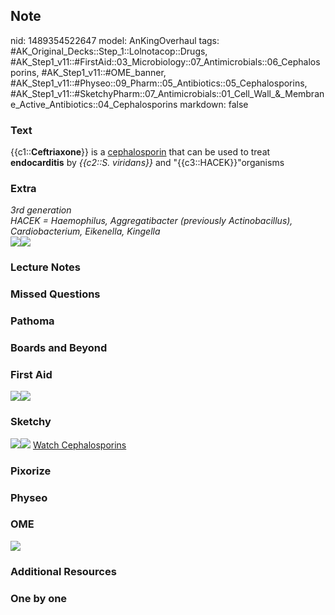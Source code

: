 ## Note
nid: 1489354522647
model: AnKingOverhaul
tags: #AK_Original_Decks::Step_1::Lolnotacop::Drugs, #AK_Step1_v11::#FirstAid::03_Microbiology::07_Antimicrobials::06_Cephalosporins, #AK_Step1_v11::#OME_banner, #AK_Step1_v11::#Physeo::09_Pharm::05_Antibiotics::05_Cephalosporins, #AK_Step1_v11::#SketchyPharm::07_Antimicrobials::01_Cell_Wall_&_Membrane_Active_Antibiotics::04_Cephalosporins
markdown: false

### Text
{{c1::<b>Ceftriaxone</b>}} is a <u>cephalosporin</u> that can be
used to treat <b>endocarditis</b> by <i>{{c2::S. viridans}}</i> and
"{{c3::HACEK}}"organisms

### Extra
<div>
  <i>3rd generation</i>
</div>
<div>
  <i>HACEK = Haemophilus, Aggregatibacter (previously
  Actinobacillus), Cardiobacterium, Eikenella, Kingella</i>
</div><img src="paste-21225728377263.jpg"><img src=
"paste-12777527705956.jpg">

### Lecture Notes


### Missed Questions


### Pathoma


### Boards and Beyond


### First Aid
<img src="paste-58145267253251.jpg"><img src=
"paste-62023622721539.jpg">

### Sketchy
<img src=
"paste-b57e023b41b6dd12168fa3db7f23aa9eeb967345.png"><img src=
"paste-2d3ccca540a430dde66e96229c06b5967ace052b.png"> <a href=
"https://dashboard.sketchy.com/study/medical/courses/medical-pharmacology/units/medical-pharmacology-antimicrobials/videos/medical-pharmacology-antimicrobials-cell-wall-and-membrane-active-antibiotics-cephalosporins?utm_source=anki&utm_medium=partnership&utm_campaign=february_update&utm_content=medical">
Watch Cephalosporins</a>

### Pixorize


### Physeo


### OME
<div class="ome-widget">
  <a href="https://onlinemeded.org?ref=anki"><img src=
  "_OME_AnkiFlashcards_General_3.png"></a>
</div>

### Additional Resources


### One by one

